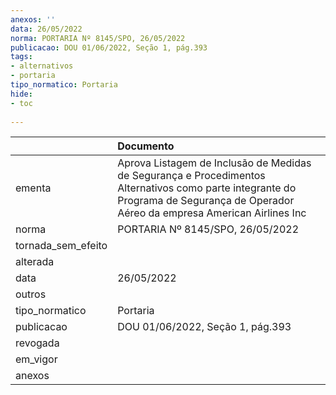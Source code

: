 ```yaml
---
anexos: ''
data: 26/05/2022
norma: PORTARIA Nº 8145/SPO, 26/05/2022
publicacao: DOU 01/06/2022, Seção 1, pág.393
tags:
- alternativos
- portaria
tipo_normatico: Portaria
hide: 
- toc 
 
---
```


|                    | Documento                                                                                                                                                                          |
|:-------------------|:-----------------------------------------------------------------------------------------------------------------------------------------------------------------------------------|
| ementa             | Aprova Listagem de Inclusão de Medidas de Segurança e Procedimentos Alternativos como parte integrante do Programa de Segurança de Operador Aéreo da empresa American Airlines Inc |
| norma              | PORTARIA Nº 8145/SPO, 26/05/2022                                                                                                                                                   |
| tornada_sem_efeito |                                                                                                                                                                                    |
| alterada           |                                                                                                                                                                                    |
| data               | 26/05/2022                                                                                                                                                                         |
| outros             |                                                                                                                                                                                    |
| tipo_normatico     | Portaria                                                                                                                                                                           |
| publicacao         | DOU 01/06/2022, Seção 1, pág.393                                                                                                                                                   |
| revogada           |                                                                                                                                                                                    |
| em_vigor           |                                                                                                                                                                                    |
| anexos             |                                                                                                                                                                                    |